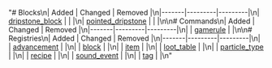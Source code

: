 "# Blocks\n| Added | Changed | Removed |\n|-------|---------|---------|\n| [dripstone_block](./blocks/dripstone_block.json) |  |  |\n| [pointed_dripstone](./blocks/pointed_dripstone.json) |  |  |\n\n# Commands\n| Added | Changed | Removed |\n|-------|---------|---------|\n|  | [gamerule](./commands/gamerule.json) |  |\n\n# Registries\n| Added | Changed | Removed |\n|-------|---------|---------|\n|  | [advancement](./registries/advancement.json) |  |\n|  | [block](./registries/block.json) |  |\n|  | [item](./registries/item.json) |  |\n|  | [loot_table](./registries/loot_table.json) |  |\n|  | [particle_type](./registries/particle_type.json) |  |\n|  | [recipe](./registries/recipe.json) |  |\n|  | [sound_event](./registries/sound_event.json) |  |\n|  | [tag](./registries/tag.json) |  |\n"
